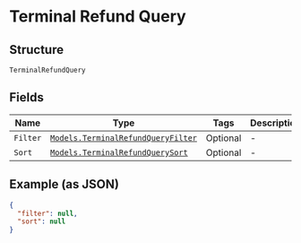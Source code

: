 
# Terminal Refund Query

## Structure

`TerminalRefundQuery`

## Fields

| Name | Type | Tags | Description |
|  --- | --- | --- | --- |
| `Filter` | [`Models.TerminalRefundQueryFilter`](../../doc/models/terminal-refund-query-filter.md) | Optional | - |
| `Sort` | [`Models.TerminalRefundQuerySort`](../../doc/models/terminal-refund-query-sort.md) | Optional | - |

## Example (as JSON)

```json
{
  "filter": null,
  "sort": null
}
```


